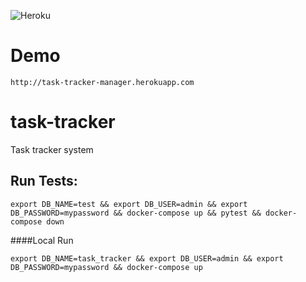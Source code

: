 ![Heroku](https://heroku-badge.herokuapp.com/?app=task-tracker-manager)
# Demo
```http request
http://task-tracker-manager.herokuapp.com
```
# task-tracker
Task tracker system

## Run Tests:

`export DB_NAME=test && export DB_USER=admin && export DB_PASSWORD=mypassword && docker-compose up && pytest && docker-compose down`

####Local Run

`export DB_NAME=task_tracker && export DB_USER=admin && export DB_PASSWORD=mypassword && docker-compose up`
